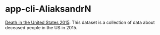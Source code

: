 # app-cli-AliaksandrN

[Death in the United States 2015](https://www.kaggle.com/cdc/mortality/data).
This dataset is a collection of data about deceased people in the US in 2015.
